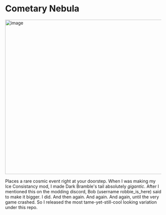 # Cometary Nebula
<img width="1500" height="500" alt="image" src="https://github.com/user-attachments/assets/ceeb484f-97d9-4708-9b31-4c031c48a371" />

Places a rare cosmic event right at your doorstep.
When I was making my Ice Consistancy mod, I made Dark Bramble's tail absolutely *gigantic*. After I mentioned this on the modding discord, Bob (username robbie_is_here) said to make it bigger. I did. And then again. And again. And again, until the very game crashed.
So I released the most tame-yet-still-cool looking variation under this repo.
